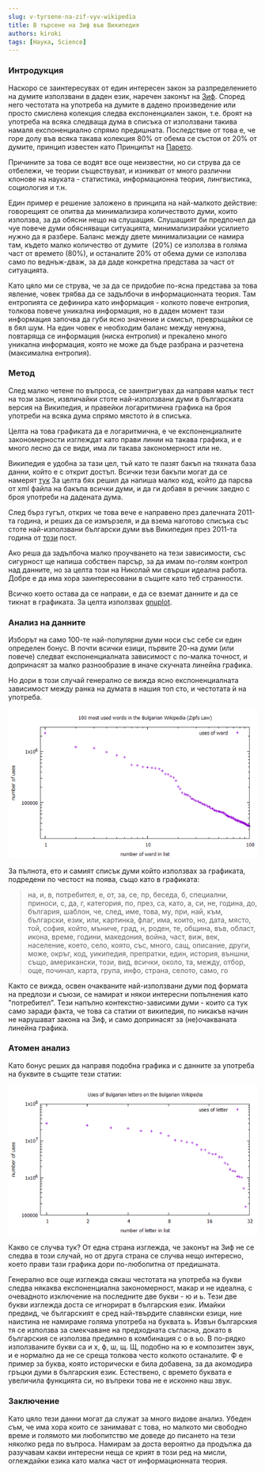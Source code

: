 ```yaml
---
slug: v-tyrsene-na-zif-vyv-wikipedia
title: В търсене на Зиф във Википедия
authors: kiroki
tags: [Наука, Science]
---
```


### Интродукция

Наскоро се заинтересувах от един интересен закон за разпределението на думите използвани в даден език, наречен законът на [Зиф](https://en.wikipedia.org/wiki/Zipf%27s_law). Според него честотата на употреба на думите в дадено произведение или просто смислена колекция следва експоненциален закон, т.е. броят на употреба на всяка следваща дума в списъка от използвани такива намаля експоненциално спрямо предишната. Последствие от това е, че горе долу във всяка такава колекция 80% от обема се състои от 20% от думите, принцип известен като Принципът на [Парето](https://en.wikipedia.org/wiki/Pareto_principle).

<!-- truncate -->

Причините за това се водят все още неизвестни, но си струва да се отбележи, че теории съществуват, и изникват от много различни клонове на науката - статистика, информационна теория, лингвистика, социология и т.н.

Един пример е решение заложено в принципа на най-малкото действие: говорещият се опитва да минимализира количеството думи, които използва, за да обясни нещо на слушащия. Слушащият би предпочел да чуе повече думи обясняващи ситуацията, минимализирайки усилието нужно да я разбере. Баланс между двете минимализации се намира там, където малко количество от думите  (20%) се използва в голяма част от времето (80%), и останалите 20% от обема думи се използва само по веднъж-дваж, за да даде конкретна представа за част от ситуацията.

Като цяло ми се струва, че за да се придобие по-ясна представа за това явление, човек трябва да се задълбочи в информационната теория. Там ентропията се дефинира като информация - колкото повече ентропия, толкова повече уникална информация, но в даден момент тази информация започва да губи ясно значение и смисъл, превръщайки се в бял шум. На един човек е необходим баланс между ненужна, повтаряща се информация (ниска ентропия) и прекалено много уникална информация, която не може да бъде разбрана и разчетена (максимална ентропия).

### Метод

След малко четене по въпроса, се заинтригувах да направя малък тест на този закон, извличайки стоте най-използвани думи в българската версия на Википедия, и правейки логаритмична графика на броя употреби на всяка дума спрямо мястото ѝ в списъка.

Целта на това графиката да е логаритмична, е че експоненциалните закономерности изглеждат като прави линии на такава графика, и е много лесно да се види, има ли такава закономерност или не.

Википедия е удобна за тази цел, тъй като те пазят бакъп на тяхната база данни, който е с открит достъп. Всички тези бакъпи могат да се намерят [тук](https://dumps.wikimedia.org/backup-index.html) За целта бях решил да напиша малко код, който да парсва от xml файла на бакъпа всички думи, и да ги добавя в речник заедно с броя употреби на дадената дума.

След бърз гугъл, открих че това вече е направено през далечната 2011-та година, и реших да се измързеля, и да взема наготово списъка със стоте най-използвани български думи във Википедия през 2011-та година от [този](http://nikolay.it/Blog/2011/08/%D0%90%D0%BD%D0%B0%D0%BB%D0%B8%D0%B7-%D0%BD%D0%B0-%D0%B1%D1%8A%D0%BB%D0%B3%D0%B0%D1%80%D1%81%D0%BA%D0%B8%D1%8F-%D0%B5%D0%B7%D0%B8%D0%BA-%D1%87%D1%80%D0%B5%D0%B7-Wikipedia/3)  пост.

Ако реша да задълбоча малко проучването на тези зависимости, със сигурност ще напиша собствен парсър, за да имам по-голям контрол над данните, но за целта този на Николай ми свърши идеална работа. Добре е да има хора заинтересовани в същите като теб странности.

Всичко което остава да се направи, е да се вземат данните и да се тикнат в графиката. За целта използвах [gnuplot](http://gnuplot.sourceforge.net/).

### Анализ на данните

Изборът на само 100-те най-популярни думи носи със себе си един определен бонус. В почти всички езици, първите 20-на думи (или повече) следват експоненциалната зависимост с по-малка точност, и допринасят за малко разнообразие в иначе скучната линейна графика.

Но дори в този случай генерално се вижда ясно експоненциалната зависимост между ранка на думата в нашия топ сто, и честотата ѝ на употреба.

![100-те най-използвани думи в българската Уикипедия](/content/images/2016/11/zipfs_law.png)

За пълнота, ето и самият списък думи който използвах за графиката, подредени по честост на поява, също като в графиката:

> на, и, в, потребител, е, от, за, се, пр, беседа, б, специални, приноси, с, да, г, категория, по, през, са, като, а, си, не, година, до, българия, шаблон, че, след, име, това, му, при, най, към, български, език, или, картинка, флаг, има, които, но, дата, място, той, софия, който, мъниче, град, н, роден, те, община, във, област, икона, време, години, македония, война, част, виж, век, население, което, село, която, със, много, сащ, описание, други, може, окръг, код, уикипедия, препратки, един, история, външни, също, американски, този, вид, всички, около, та, между, отбор, още, починал, карта, група, инфо, страна, селото, само, го

Както се вижда, освен очакваните най-използвани думи под формата на предлози и съюзи, се намират и някои интересни попълнения като "потребител". Тези напълно контекстно-зависими думи - които са тук само заради факта, че това са статии от википедия, по никакъв начин не нарушават закона на Зиф, и само допринасят за (не)очакваната линейна графика.

### Атомен анализ

Като бонус реших да направя подобна графика и с данните за употреба на буквите в същите тези статии:

![Анализ на буквите](/content/images/2016/11/bukvi.png)

Какво се случва тук? От една страна изглежда, че законът на Зиф не се следва в този случай, но от друга страна се случва нещо интересно, което прави тази графика дори по-любопитна от предишната.

Генерално все още изглежда сякаш честотата на употреба на букви следва някаква експоненциална закономерност, макар и не идеална, с очевадното изключение на последните две букви - ю и ь. Тези две букви изглежда доста се игнорират в българския език. Имайки предвид, че българският е сред най-твърдите славянски езици, ние наистина не намираме голяма употреба на буквата ь. Извън българския тя се използва за смекчаване на предходната съгласна, докато в българския се използва предимно в комбинация с о в ьо. В по-рядко използваните букви са и х, ф, ш, щ. Щ, подобно на ю е композитен звук, и е нормално да не се среща толкова често колкото останалите. Ф е пример за буква, която исторически е била добавена, за да акомодира гръцки думи в българския език. Естествено, с времето буквата е увеличила функцията си, но въпреки това не е исконно наш звук.

### Заключение

Като цяло тези данни могат да служат за много видове анализ. Убеден съм, че има хора които се занимават с това, но малкото ми свободно време и голямото ми любопитство ме доведе до писането на тези няколко реда по въпроса. Намирам за доста вероятно да продължа да разучавам какви интересни неща се крият в този ред на мисли, оглеждайки езика като малка част от информационната теория.